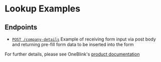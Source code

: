 # Lookup Examples

## Endpoints

-   [`POST /company-details`](./src/company-details.js) Example of receiving form input via post body and returning pre-fill form data to be inserted into the form


For further details, please see OneBlink's [product documentation](https://support.oneblink.io/support/solutions/articles/42000057234-lookup)
